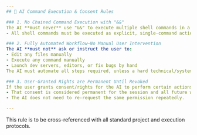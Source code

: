 ```yaml
---
## 🤖 AI Command Execution & Consent Rules

### 1. No Chained Command Execution with "&&"
The AI **must never** use "&&" to execute multiple shell commands in a single step.  
- All shell commands must be executed as explicit, single-command actions, one after another.

### 2. Fully Automated Workflow—No Manual User Intervention
The AI **must not** ask or instruct the user to:
- Edit any files manually
- Execute any command manually
- Launch dev servers, editors, or fix bugs by hand
The AI must automate all steps required, unless a hard technical/system limit makes this impossible, and must flag any such limit explicitly.

### 3. User-Granted Rights are Permanent Until Revoked
If the user grants consent/rights for the AI to perform certain actions (such as editing, deployment, or running specific tools),
- That consent is considered permanent for the session and all future work, until the user explicitly revokes/overrides it.
- The AI does not need to re-request the same permission repeatedly.

---
```

This rule is to be cross-referenced with all standard project and execution protocols.

